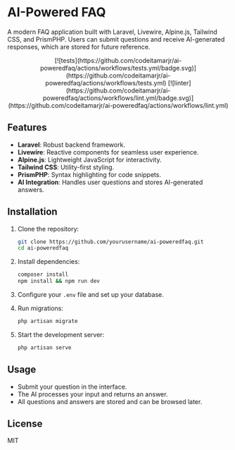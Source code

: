 # AI-Powered FAQ

A modern FAQ application built with Laravel, Livewire, Alpine.js, Tailwind CSS, and PrismPHP. Users can submit questions and receive AI-generated responses, which are stored for future reference.

<p align="center">
[![tests](https://github.com/codeitamarjr/ai-poweredfaq/actions/workflows/tests.yml/badge.svg)](https://github.com/codeitamarjr/ai-poweredfaq/actions/workflows/tests.yml)
[![linter](https://github.com/codeitamarjr/ai-poweredfaq/actions/workflows/lint.yml/badge.svg)](https://github.com/codeitamarjr/ai-poweredfaq/actions/workflows/lint.yml)
</p>

## Features

-   **Laravel**: Robust backend framework.
-   **Livewire**: Reactive components for seamless user experience.
-   **Alpine.js**: Lightweight JavaScript for interactivity.
-   **Tailwind CSS**: Utility-first styling.
-   **PrismPHP**: Syntax highlighting for code snippets.
-   **AI Integration**: Handles user questions and stores AI-generated answers.

## Installation

1. Clone the repository:

    ```bash
    git clone https://github.com/yourusername/ai-poweredfaq.git
    cd ai-poweredfaq
    ```

2. Install dependencies:

    ```bash
    composer install
    npm install && npm run dev
    ```

3. Configure your `.env` file and set up your database.

4. Run migrations:

    ```bash
    php artisan migrate
    ```

5. Start the development server:
    ```bash
    php artisan serve
    ```

## Usage

-   Submit your question in the interface.
-   The AI processes your input and returns an answer.
-   All questions and answers are stored and can be browsed later.

## License

MIT
